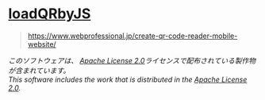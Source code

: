 # [loadQRbyJS](https://github.com/n138-kz/loadQRbyJS)

>https://www.webprofessional.jp/create-qr-code-reader-mobile-website/

*このソフトウェアは、 [Apache License 2.0](http://www.apache.org/licenses/LICENSE-2.0)ライセンスで配布されている製作物が含まれています。*  
*This software includes the work that is distributed in the [Apache License 2.0](http://www.apache.org/licenses/LICENSE-2.0).*  
